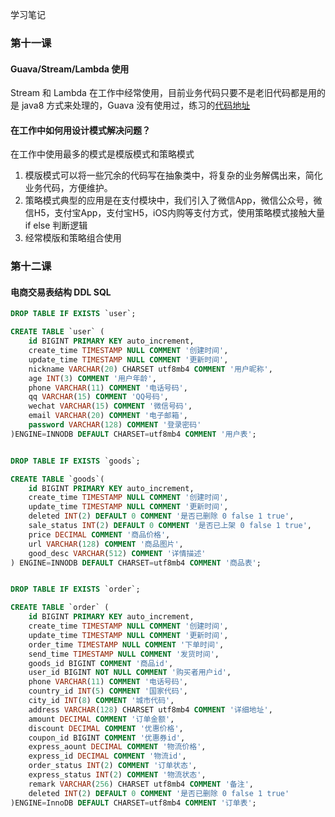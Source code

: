 学习笔记

### 第十一课

#### Guava/Stream/Lambda 使用

Stream 和 Lambda 在工作中经常使用，目前业务代码只要不是老旧代码都是用的是 java8 方式来处理的，Guava 没有使用过，练习的[代码地址](https://github.com/oliverschen/JAVA-000/tree/main/Week_06/homework/src/main/java/com/github/oliverschen/homework/guava)

#### 在工作中如何用设计模式解决问题？

在工作中使用最多的模式是模版模式和策略模式

1. 模版模式可以将一些冗余的代码写在抽象类中，将复杂的业务解偶出来，简化业务代码，方便维护。
2. 策略模式典型的应用是在支付模块中，我们引入了微信App，微信公众号，微信H5，支付宝App，支付宝H5，iOS内购等支付方式，使用策略模式接触大量 if else 判断逻辑
3. 经常模版和策略组合使用

### 第十二课

#### 电商交易表结构 DDL SQL

```sql
DROP TABLE IF EXISTS `user`;

CREATE TABLE `user` (
	id BIGINT PRIMARY KEY auto_increment,
	create_time TIMESTAMP NULL COMMENT '创建时间',
	update_time TIMESTAMP NULL COMMENT '更新时间',
	nickname VARCHAR(20) CHARSET utf8mb4 COMMENT '用户昵称',
	age INT(3) COMMENT '用户年龄',
	phone VARCHAR(11) COMMENT '电话号码',
	qq VARCHAR(15) COMMENT 'QQ号码',
	wechat VARCHAR(15) COMMENT '微信号码',
	email VARCHAR(20) COMMENT '电子邮箱',
	password VARCHAR(128) COMMENT '登录密码'
)ENGINE=INNODB DEFAULT CHARSET=utf8mb4 COMMENT '用户表';


DROP TABLE IF EXISTS `goods`;

CREATE TABLE `goods`(
	id BIGINT PRIMARY KEY auto_increment,
	create_time TIMESTAMP NULL COMMENT '创建时间',
	update_time TIMESTAMP NULL COMMENT '更新时间',
	deleted INT(2) DEFAULT 0 COMMENT '是否已删除 0 false 1 true',
	sale_status INT(2) DEFAULT 0 COMMENT '是否已上架 0 false 1 true',
	price DECIMAL COMMENT '商品价格',
	url VARCHAR(128) COMMENT '商品图片',
	good_desc VARCHAR(512) COMMENT '详情描述'
) ENGINE=INNODB DEFAULT CHARSET=utf8mb4 COMMENT '商品表';


DROP TABLE IF EXISTS `order`;

CREATE TABLE `order` (
	id BIGINT PRIMARY KEY auto_increment,
	create_time TIMESTAMP NULL COMMENT '创建时间',
	update_time TIMESTAMP NULL COMMENT '更新时间',
	order_time TIMESTAMP NULL COMMENT '下单时间',
	send_time TIMESTAMP NULL COMMENT '发货时间',
	goods_id BIGINT COMMENT '商品id',
	user_id BIGINT NOT NULL COMMENT '购买者用户id',
	phone VARCHAR(11) COMMENT '电话号码',
	country_id INT(5) COMMENT '国家代码',
	city_id INT(8) COMMENT '城市代码',
	address VARCHAR(128) CHARSET utf8mb4 COMMENT '详细地址',
	amount DECIMAL COMMENT '订单金额',
	discount DECIMAL COMMENT '优惠价格',
	coupon_id BIGINT COMMENT '优惠券id',
	express_aount DECIMAL COMMENT '物流价格',
	express_id DECIMAL COMMENT '物流id',
	order_status INT(2) COMMENT '订单状态',
	express_status INT(2) COMMENT '物流状态',
	remark VARCHAR(256) CHARSET utf8mb4 COMMENT '备注',
	deleted INT(2) DEFAULT 0 COMMENT '是否已删除 0 false 1 true'
)ENGINE=InnoDB DEFAULT CHARSET=utf8mb4 COMMENT '订单表';
```